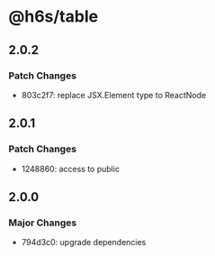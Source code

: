 # @h6s/table

## 2.0.2

### Patch Changes

- 803c2f7: replace JSX.Element type to ReactNode

## 2.0.1

### Patch Changes

- 1248860: access to public

## 2.0.0

### Major Changes

- 794d3c0: upgrade dependencies
